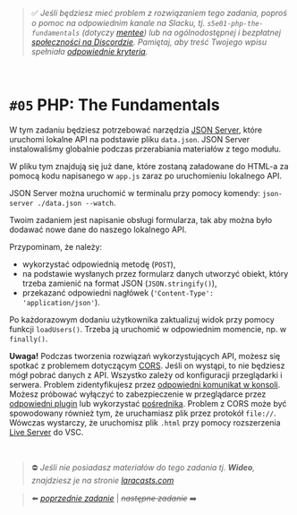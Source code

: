> :white_check_mark: *Jeśli będziesz mieć problem z rozwiązaniem tego zadania, poproś o pomoc na odpowiednim kanale na Slacku, tj. `s5e01-php-the-fundamentals` (dotyczy [mentee](https://devmentor.pl/mentoring-javascript/)) lub na ogólnodostępnej i bezpłatnej [społeczności na Discordzie](https://devmentor.pl/discord). Pamiętaj, aby treść Twojego wpisu spełniała [odpowiednie kryteria](https://devmentor.pl/jak-prosic-o-pomoc/).*

&nbsp;

# `#05` PHP: The Fundamentals


W tym zadaniu będziesz potrzebować narzędzia [JSON Server](https://github.com/typicode/json-server), które uruchomi lokalne API na podstawie pliku `data.json`. JSON Server instalowaliśmy globalnie podczas przerabiania materiałów z tego modułu.

W pliku tym znajdują się już dane, które zostaną załadowane do HTML-a za pomocą kodu napisanego w `app.js` zaraz po uruchomieniu lokalnego API.

JSON Server można uruchomić w terminalu przy pomocy komendy: `json-server ./data.json --watch`.

Twoim zadaniem jest napisanie obsługi formularza, tak aby można było dodawać nowe dane do naszego lokalnego API.

Przypominam, że należy:
* wykorzystać odpowiednią metodę (`POST`),
* na podstawie wysłanych przez formularz danych utworzyć obiekt, który trzeba zamienić na format JSON (`JSON.stringify()`),
* przekazanć odpowiedni nagłówek (`'Content-Type': 'application/json'`).

Po każdorazowym dodaniu użytkownika zaktualizuj widok przy pomocy funkcji `loadUsers()`. Trzeba ją uruchomić w odpowiednim momencie, np. w `finally()`.

 **Uwaga!** Podczas tworzenia rozwiązań wykorzystujących API, możesz się spotkać z problemem dotyczącym [CORS](https://sekurak.pl/czym-jest-cors-cross-origin-resource-sharing-i-jak-wplywa-na-bezpieczenstwo/). Jeśli on wystąpi, to nie będziesz mógł pobrać danych z API. Wszystko zależy od konfiguracji przeglądarki i serwera. Problem zidentyfikujesz przez [odpowiedni komunikat w konsoli](https://www.google.com/search?q=cors+problem&source=lnms&tbm=isch). Możesz próbować wyłączyć to zabezpieczenie w przeglądarce przez [odpowiedni plugin](https://chrome.google.com/webstore/detail/moesif-orign-cors-changer/digfbfaphojjndkpccljibejjbppifbc) lub wykorzystać [pośrednika](https://github.com/Rob--W/cors-anywhere/).
 Problem z CORS może być spowodowany również tym, że uruchamiasz plik przez protokół `file://`. Wówczas wystarczy, że uruchomisz plik `.html` przy pomocy rozszerzenia [Live Server](https://marketplace.visualstudio.com/items?itemName=ritwickdey.LiveServer) do VSC.


&nbsp;
> :no_entry: *Jeśli nie posiadasz materiałów do tego zadania tj. **Wideo**, znajdziesz je na stronie [laracasts.com](https://laracasts.com/referral/bogolubow)*

> :arrow_left: [*poprzednie zadanie*](./../04) | ~~*następne zadanie*~~ :arrow_right:
